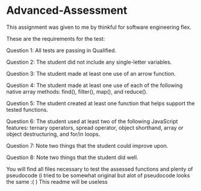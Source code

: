 # Advanced-Assessment
This assignment was given to me by thinkful for software engineering flex.

These are the requirements for the test:

Question 1:
  All tests are passing in Qualified.

Question 2:
  The student did not include any single-letter variables.

Question 3:
  The student made at least one use of an arrow function.

Question 4:
  The student made at least one use of each of the following native array methods: find(), filter(), map(), and reduce().

Question 5:
  The student created at least one function that helps support the tested functions.

Question 6:
   The student used at least two of the following JavaScript features: ternary operators, spread operator, object shorthand, array or object destructuring, and for/in loops.

Question 7:
  Note two things that the student could improve upon.

Question 8:
  Note two things that the student did well.

You will find all files necessary to test the assessed functions and plenty of pseudocode (i tried to be somewhat original but alot of pseudocode looks the same :( )
This readme will be useless
